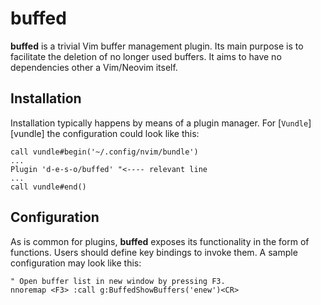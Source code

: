buffed
======

**buffed** is a trivial Vim buffer management plugin. Its main purpose
is to facilitate the deletion of no longer used buffers. It aims to have
no dependencies other a Vim/Neovim itself.

Installation
------------
Installation typically happens by means of a plugin manager. For
[`Vundle`][vundle] the configuration could look like this:
```vim
call vundle#begin('~/.config/nvim/bundle')
...
Plugin 'd-e-s-o/buffed' "<---- relevant line
...
call vundle#end()
```

Configuration
-------------
As is common for plugins, **buffed** exposes its functionality in the
form of functions. Users should define key bindings to invoke them. A
sample configuration may look like this:
```vim
" Open buffer list in new window by pressing F3.
nnoremap <F3> :call g:BuffedShowBuffers('enew')<CR>
```
